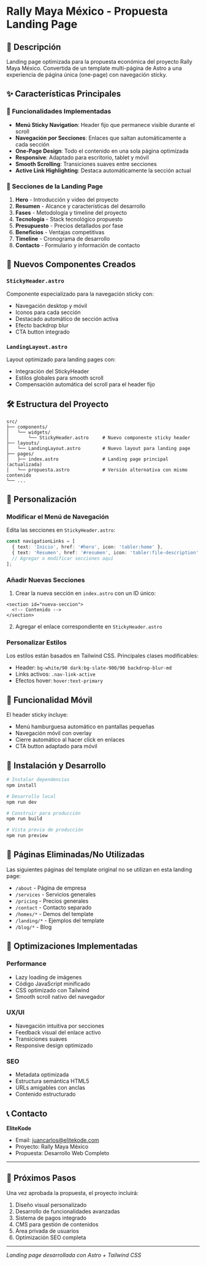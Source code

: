 # Rally Maya México - Propuesta Landing Page

## 🎯 Descripción

Landing page optimizada para la propuesta económica del proyecto Rally Maya México. Convertida de un template multi-página de Astro a una experiencia de página única (one-page) con navegación sticky.

## ✨ Características Principales

### 🔧 Funcionalidades Implementadas
- **Menú Sticky Navigation**: Header fijo que permanece visible durante el scroll
- **Navegación por Secciones**: Enlaces que saltan automáticamente a cada sección
- **One-Page Design**: Todo el contenido en una sola página optimizada
- **Responsive**: Adaptado para escritorio, tablet y móvil
- **Smooth Scrolling**: Transiciones suaves entre secciones
- **Active Link Highlighting**: Destaca automáticamente la sección actual

### 📱 Secciones de la Landing Page
1. **Hero** - Introducción y video del proyecto
2. **Resumen** - Alcance y características del desarrollo
3. **Fases** - Metodología y timeline del proyecto
4. **Tecnología** - Stack tecnológico propuesto
5. **Presupuesto** - Precios detallados por fase
6. **Beneficios** - Ventajas competitivas
7. **Timeline** - Cronograma de desarrollo
8. **Contacto** - Formulario y información de contacto

## 🚀 Nuevos Componentes Creados

### `StickyHeader.astro`
Componente especializado para la navegación sticky con:
- Navegación desktop y móvil
- Iconos para cada sección
- Destacado automático de sección activa
- Efecto backdrop blur
- CTA button integrado

### `LandingLayout.astro`
Layout optimizado para landing pages con:
- Integración del StickyHeader
- Estilos globales para smooth scroll
- Compensación automática del scroll para el header fijo

## 🛠️ Estructura del Proyecto

```
src/
├── components/
│   └── widgets/
│       └── StickyHeader.astro     # Nuevo componente sticky header
├── layouts/
│   └── LandingLayout.astro        # Nuevo layout para landing page
├── pages/
│   ├── index.astro                # Landing page principal (actualizada)
│   └── propuesta.astro            # Versión alternativa con mismo contenido
└── ...
```

## 🎨 Personalización

### Modificar el Menú de Navegación
Edita las secciones en `StickyHeader.astro`:

```typescript
const navigationLinks = [
  { text: 'Inicio', href: '#hero', icon: 'tabler:home' },
  { text: 'Resumen', href: '#resumen', icon: 'tabler:file-description' },
  // Agregar o modificar secciones aquí
];
```

### Añadir Nuevas Secciones
1. Crear la nueva sección en `index.astro` con un ID único:
```astro
<section id="nueva-seccion">
  <!-- Contenido -->
</section>
```

2. Agregar el enlace correspondiente en `StickyHeader.astro`

### Personalizar Estilos
Los estilos están basados en Tailwind CSS. Principales clases modificables:
- Header: `bg-white/90 dark:bg-slate-900/90 backdrop-blur-md`
- Links activos: `.nav-link-active`
- Efectos hover: `hover:text-primary`

## 📱 Funcionalidad Móvil

El header sticky incluye:
- Menú hamburguesa automático en pantallas pequeñas
- Navegación móvil con overlay
- Cierre automático al hacer click en enlaces
- CTA button adaptado para móvil

## 🔧 Instalación y Desarrollo

```bash
# Instalar dependencias
npm install

# Desarrollo local
npm run dev

# Construir para producción
npm run build

# Vista previa de producción
npm run preview
```

## 📄 Páginas Eliminadas/No Utilizadas

Las siguientes páginas del template original no se utilizan en esta landing page:
- `/about` - Página de empresa
- `/services` - Servicios generales
- `/pricing` - Precios generales
- `/contact` - Contacto separado
- `/homes/*` - Demos del template
- `/landing/*` - Ejemplos del template
- `/blog/*` - Blog

## 🎯 Optimizaciones Implementadas

### Performance
- Lazy loading de imágenes
- Código JavaScript minificado
- CSS optimizado con Tailwind
- Smooth scroll nativo del navegador

### UX/UI
- Navegación intuitiva por secciones
- Feedback visual del enlace activo
- Transiciones suaves
- Responsive design optimizado

### SEO
- Metadata optimizada
- Estructura semántica HTML5
- URLs amigables con anclas
- Contenido estructurado

## 📞 Contacto

**EliteKode**
- Email: juancarlos@elitekode.com
- Proyecto: Rally Maya México
- Propuesta: Desarrollo Web Completo

---

## 🔄 Próximos Pasos

Una vez aprobada la propuesta, el proyecto incluirá:
1. Diseño visual personalizado
2. Desarrollo de funcionalidades avanzadas
3. Sistema de pagos integrado
4. CMS para gestión de contenidos
5. Área privada de usuarios
6. Optimización SEO completa

---

*Landing page desarrollada con Astro + Tailwind CSS*
